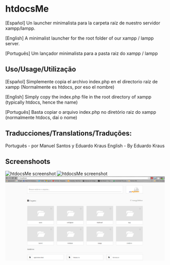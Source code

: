 # **htdocsMe**

[Español]
Un launcher minimalista para la carpeta raíz de nuestro servidor xampp/lampp.

[English]
A minimalist launcher for the root folder of our xampp / lampp server.

[Português]
Um lançador minimalista para a pasta raiz do xampp / lampp


## Uso/Usage/Utilização ##
[Español]
Simplemente copia el archivo index.php en el directorio raíz de xampp (Normalmente es htdocs, por eso el nombre)

[English]
Simply copy the index.php file in the root directory of xampp (typically htdocs, hence the name)

[Português]
Basta copiar o arquivo index.php no diretório raiz do xampp (normalmente htdocs, daí o nome)


## Traducciones/Translations/Traduções:
Português - por Manuel Santos y Eduardo Kraus
English - By Eduardo Kraus


## Screenshoots ##

![htdocsMe screenshot](screenshot.png)
![htdocsMe screenshot](screenshot_2.png)
![htdocsMe screenshot](Screen.png)
